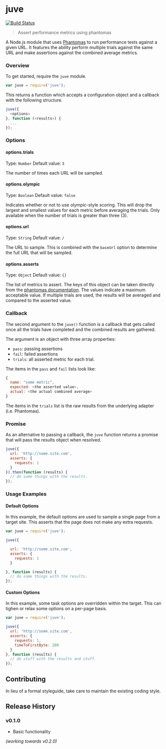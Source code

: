 # juve

[![Build Status](https://secure.travis-ci.org/jared-stilwell/juve.png)](http://travis-ci.org/jared-stilwell/juve)

> Assert performance metrics using phantomas

A Node.js module that uses [Phantomas](https://github.com/macbre/phantomas) to run performance tests against a given URL. It features the ability perform multiple trials against the same URL and make assertions against the combined average metrics.

### Overview
To get started, require the `juve` module.

```js
var juve = require('juve');
```

This returns a function which accepts a configuration object and a callback with the following structure.

```js
juve({
  <options>
}, function (<results>) {
  ...
});
```


### Options

#### options.trials
Type: `Number`
Default value: `3`

The number of times each URL will be sampled.

#### options.olympic
Type: `Boolean`
Default value: `false`

Indicates whether or not to use olympic-style scoring. This will drop the largest and smallest values for each metric before averaging the trials. Only available when the number of trials is greater than three (3).

#### options.url
Type: `String`
Default value: `/`

The URL to sample. This is combined with the `baseUrl` option to determine the full URL that will be sampled. 

#### options.asserts
Type: `Object`
Default value: `{}`

The list of metrics to assert. The keys of this object can be taken directly from the [phantomas documentation](https://github.com/macbre/phantomas#metrics). The values indicate a maximum acceptable value. If multiple trials are used, the results will be averaged and compared to the asserted value.

### Callback
The second argument to the `juve()` function is a callback that gets called once all the trials have completed and the combined results are gathered.

The argument is an object with three array properties:
  - `pass`: passing assertions
  - `fail`: failed assertions
  - `trials`: all asserted metric for each trial.

The items in the `pass` and `fail` lists look like:

```javascript
{
  name: "some metric",
  expected: <the asserted value>,
  actual: <the actual combined average>
}
```

The items in the `trials` list is the raw results from the underlying adapter (i.e. Phantomas).

### Promise
As an alternative to passing a callback, the `juve` function returns a promise that will pass the results object when resolved.

```javascript
juve({
  url: 'http://some.site.com',
  asserts: {
    requests: 1
  }
}).then(function (results) {
  // do some things with the results.
});
```

### Usage Examples

#### Default Options
In this example, the default options are used to sample a single page from a target site. This asserts that the page does not make any extra requests.

```js
var juve = require('juve');

juve({

  url: 'http://some.site.com',
  asserts: {
    requests: 1
  }

}, function (results) {
  // do some things with the results.
});
```

#### Custom Options
In this example, some task options are overridden within the target. This can tighen or relax some options on a per-page basis.

```js
var juve = require('juve');

juve({
  url: 'http://some.site.com',
  asserts: {
    requests: 1,
    timeToFirstByte: 200
  }
}, function (results) {
  // do stuff with the results and stuff.
});
```

## Contributing
In lieu of a formal styleguide, take care to maintain the existing coding style.

## Release History

### v0.1.0
- Basic functionality

_(working towards v0.2.0)_
